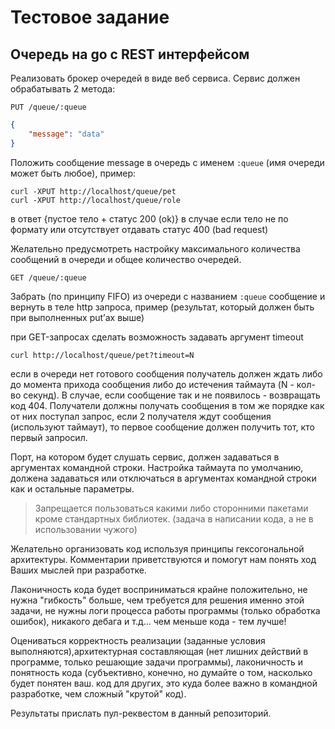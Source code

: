 # Тестовое задание 

## Очередь на go с REST интерфейсом

Реализовать брокер очередей в виде веб сервиса. Сервис должен обрабатывать 2 метода:

`PUT /queue/:queue`

```json
{
    "message": "data"
}
```

Положить сообщение message в очередь с именем `:queue` (имя очереди может быть любое), пример:

`curl -XPUT http://localhost/queue/pet`  
`curl -XPUT http://localhost/queue/role`  

в ответ {пустое тело + статус 200 (ok)}
в случае если тело не по формату или отсутствует отдавать статус 400 (bad request)

Желательно предусмотреть настройку максимального количества сообщений в очереди и общее количество очередей.

`GET /queue/:queue`

Забрать (по принципу FIFO) из очереди с названием `:queue` сообщение и вернуть в теле http запроса, пример (результат, который должен быть при выполненных put’ах выше)

при GET-запросах сделать возможность задавать аргумент timeout

`curl http://localhost/queue/pet?timeout=N` 

если в очереди нет готового сообщения получатель должен ждать либо до момента прихода сообщения либо до истечения таймаута (N - кол-во секунд). В случае, если сообщение так и не появилось - возвращать код 404. Получатели должны получать сообщения в том же порядке как от них поступал запрос, если 2 получателя ждут сообщения (используют таймаут), то первое сообщение должен получить тот, кто первый запросил.

Порт, на котором будет слушать сервис, должен задаваться в аргументах командной строки.
Настройка таймаута по умолчанию, должена задаваться или отключаться в аргументах командной строки как и остальные параметры.

> Запрещается пользоваться какими либо сторонними пакетами кроме стандартных библиотек. (задача в написании кода, а не в использовании чужого)

Желательно организовать код используя принципы гексогональной архитектуры.
Комментарии приветствуются и помогут нам понять ход Ваших мыслей при разработке.

Лаконичность кода будет восприниматься крайне положительно, не нужна "гибкость" больше, чем требуется для решения именно этой задачи, не нужны логи процесса работы программы (только обработка ошибок), никакого дебага и т.д... чем меньше кода - тем лучше!

Оцениваться корректность реализации (заданные условия выполняются),архитектурная составляющая (нет лишних действий в программе, только решающие задачи программы), лаконичность и понятность кода (субъективно, конечно, но думайте о том, насколько будет понятен ваш. код для других, это куда более важно в командной разработке, чем сложный "крутой" код).

Результаты прислать пул-реквестом в данный репозиторий.
